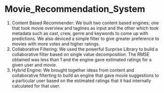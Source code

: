 # Movie_Recommendation_System
1) Content Based Recommender: We built two content based engines; one that took movie overview and taglines as input and the other which took metadata such as cast, crew, genre and keywords to come up with predictions. We also deviced a simple filter to give greater preference to movies with more votes and higher ratings.
2) Collaborative Filtering: We used the powerful Surprise Library to build a collaborative filter based on single value decomposition. The RMSE obtained was less than 1 and the engine gave estimated ratings for a given user and movie.
3) Hybrid Engine: We brought together ideas from content and collaborative filterting to build an engine that gave movie suggestions to a particular user based on the estimated ratings that it had internally calculated for that user.
